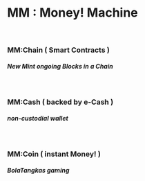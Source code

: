 #   MM : Money! Machine


<br />


###   MM:Chain ( Smart Contracts )
##### New Mint ongoing Blocks in a Chain


<br />


###   MM:Cash ( backed by e-Cash )
##### non-custodial wallet


<br />


###   MM:Coin ( instant Money! ) 
##### BolaTangkas gaming
